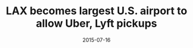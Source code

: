 ---
layout: post
title:  "LAX becomes largest U.S. airport to allow Uber, Lyft pickups"
date:   2015-07-16 
link: http://www.latimes.com/local/lanow/la-me-ln-uber-legal-lax-20150716-story.html
type: link
---